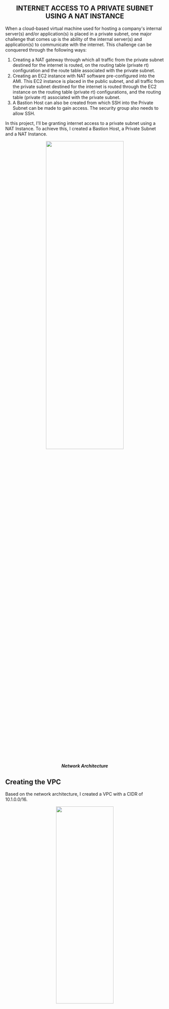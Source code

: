 <h2 align="center"> INTERNET ACCESS TO A PRIVATE SUBNET USING A NAT INSTANCE</h2>

When a cloud-based virtual machine used for hosting a company's internal server(s) and/or application(s) is placed in a private subnet, one major challenge that comes up is the ability of the internal server(s) and application(s) to communicate with the internet. This challenge can be conquered through the following ways:

1. Creating a NAT gateway through which all traffic from the private subnet destined for the internet is routed, on the routing table (private rt) configuration and the route table associated with the private subnet.
2. Creating an EC2 instance with NAT software pre-configured into the AMI. This EC2 instance is placed in the public subnet, and all traffic from the private subnet destined for the internet is routed through the EC2 instance on the routing table (private rt) configurations, and the routing table (private rt) associated with the private subnet.
3. A Bastion Host can also be created from which SSH into the Private Subnet can be made to gain access. The security group also needs to allow SSH.


In this project, I'll be granting internet access to a private subnet using a NAT Instance. To achieve this, I created a Bastion Host, a Private Subnet and a NAT Instance.

<p align="center">
<img src="https://github.com/Topzdomain/Internet-Access-Through-NAT-Instance/blob/main/screenshots/Network%20Architecture.png" height="50%" width="70%"/>
</p>
<h5 align="center"> Network Architecture</h5>

<h2 align="left"> Creating the VPC</h2>

Based on the network architecture, I created a VPC with a CIDR of 10.1.0.0/16.

<p align="center">
<img src="https://github.com/Topzdomain/Internet-Access-Through-NAT-Instance/blob/main/screenshots/vpc%20creation.png" height="40%" width="60%"/>
</p>

<h2 align="left"> Creating Internet Gateway</h2>

Next, I created the internet gateway which I attached to the vpc.

<p align="center">
<img src="https://github.com/Topzdomain/Internet-Access-Through-NAT-Instance/blob/main/screenshots/igw.png" height="40%" width="60%"/>
</p>

<p align="center">
<img src="https://github.com/Topzdomain/Internet-Access-Through-NAT-Instance/blob/main/screenshots/attaching%20igw%20to%20vpc1.png" height="40%" width="60%"/>
</p>

<p align="center">
<img src="https://github.com/Topzdomain/Internet-Access-Through-NAT-Instance/blob/main/screenshots/attaching%20igw%20to%20vpc2.png" height="40%" width="60%"/>
</p>

<h2 align="left"> Creating Route Tables</h2>

Whenever a new VPC is created, a default route table is created for that vpc. I renamed the route table and used it as the public route table. I then proceeded to create a new route table which I used as the private route table.

<p align="center">
<img src="https://github.com/Topzdomain/Internet-Access-Through-NAT-Instance/blob/main/screenshots/private%20rt.png" height="50%" width="60%"/>
</p>

<h2 align="left"> Subnet Creation</h2>

I created two subnets, a private subnet which would house an ec2 instance (a virtual machine that runs a company's private/internal applications or server that is not accessible to the public) and a public subnet which would house an ec2 instance (a virtual machine that runs the application(s) accessible to the public, and from which the private server can be accessed and queried). The private subnet was created with a CIDR of 10.1.2.0/24 and 10.1.1.0/24 for the public subnet.

<p align="center">
<img src="https://github.com/Topzdomain/Internet-Access-Through-NAT-Instance/blob/main/screenshots/subnet%20creation1.png" height="40%" width="60%"/>
</p>

<p>
<img src="https://github.com/Topzdomain/Internet-Access-Through-NAT-Instance/blob/main/screenshots/public%20subnet.png" height="65%" width="45%"/>
<img src="https://github.com/Topzdomain/Internet-Access-Through-NAT-Instance/blob/main/screenshots/private%20subnet.png" height="65%" width="45%"/>
</p>

<p align="center">
<img src="https://github.com/Topzdomain/Internet-Access-Through-NAT-Instance/blob/main/screenshots/subnet%20creation2.png" height="40%" width="60%"/>
</p>

<h2 align="left"> Creating a NAT Instance</h2>

Before creating the NAT instance (an EC2 instance with NAT software configured into its AMI), I created an EC2 instance for the private subnet and another for the public subnet. I had also pre-configured the default Security Group that the VPC created to allow traffic from my IP address only (IP Whitelisting) and I also have a pre-downloaded PEM key to enable SSH into the servers. To create the NAT instance, I searched the community AMIs for anyone that has NAT and VPC (amzn-ami-vpc-nat), then selected one of them to use as AMI (Amazon Machine Image). I also ensured the EC2 instance was placed in the public subnet. After creating the EC2 instance, I navigated to Networking, from the Action drop-down menu, selected "Change source/destination check", and ticked stop, then I saved the change.

<p align="center">
<img src="https://github.com/Topzdomain/Internet-Access-Through-NAT-Instance/blob/main/screenshots/nat%20instance%20creation1.png" height="40%" width="60%"/>
</p>

<p>
<img src="https://github.com/Topzdomain/Internet-Access-Through-NAT-Instance/blob/main/screenshots/nat%20instance%20creation2.png" height="40%" width="45%"/>
<img src="https://github.com/Topzdomain/Internet-Access-Through-NAT-Instance/blob/main/screenshots/nat%20instance%20creation3.png" height="40%" width="45%"/>
</p>

<p align="center">
<img src="https://github.com/Topzdomain/Internet-Access-Through-NAT-Instance/blob/main/screenshots/disabling%20source-destination%20check1.png" height="40%" width="60%"/>
</p>

<p align="center">
<img src="https://github.com/Topzdomain/Internet-Access-Through-NAT-Instance/blob/main/screenshots/disabling%20source-destination%20check2.png" height="40%" width="60%"/>
</p>

<h2 align="left"> Editing Route Table and Associating Subnets</h2>

PUBLIC ROUTE TABLE

I edited the route for the public route table to use the internet gate for all traffic from the public subnet destined for the internet and associated the routing table with the public subnet.

<p align="center">
<img src="https://github.com/Topzdomain/Internet-Access-Through-NAT-Instance/blob/main/screenshots/editing%20public%20rt.png" height="65%" width="80%"/>
</p>

<p align="center">
<img src="https://github.com/Topzdomain/Internet-Access-Through-NAT-Instance/blob/main/screenshots/subnet%20association%20for%20public%20rt.png" height="65%" width="80%"/>
</p>

PRIVATE ROUTE TABLE

I edited the route for the private route table to use the EC2 NAT Instance created, for all traffic from the private rt destined for the internet and associated the routing table with the private subnet.

<p align="center">
<img src="https://github.com/Topzdomain/Internet-Access-Through-NAT-Instance/blob/main/screenshots/editing%20private%20rt.png" height="65%" width="80%"/>
</p>

<p align="center">
<img src="https://github.com/Topzdomain/Internet-Access-Through-NAT-Instance/blob/main/screenshots/subnet%20association%20for%20private%20rt.png" height="65%" width="80%"/>
</p>

<h2 align="left"> Testing The Architecture For Internet Access</h2>

To test the architecture to see if it works, first I used SSH to log into the Bastion host using the public IP, then used SSH to copy the pem key into the Bastion host and changed the permission to allow read permission for only the owner of the pem key after which I then used SSH to log into the private server using the private IP of the server. At the successful login to the server, I used commands like ping and curl to check for internet connectivity. 

Logging Into the Bastion Host

```commandline
ssh -i "practice.pem" ec2-user@51.20.68.81
```

<p align="center">
<img src="https://github.com/Topzdomain/Internet-Access-Through-NAT-Instance/blob/main/screenshots/login%20to%20bastion%20host.png" height="65%" width="60%"/>
</p>

Copying The Pem Key To Bastion Host

```commandline
scp -i practice.pem practice.pem ec2-user@51.20.68.81:/home/ec2-user
```

Changing Permission For The PEM Key

```commandline
chmod 400 practice.pem
```

Logging Into the Private Server

```commandline
ssh -i "practice.pem" ubuntu@10.1.2.250
```

<p align="center">
<img src="https://github.com/Topzdomain/Internet-Access-Through-NAT-Instance/blob/main/screenshots/login%20to%20private%20server.png" height="60%" width="60%"/>
</p>

Testing For Internet Connectivity

```commandline
ping google.com
```
<p align="center">
<img src="https://github.com/Topzdomain/Internet-Access-Through-NAT-Instance/blob/main/screenshots/internet%20connectivity.png" height="60%" width="75%"/>
</p>
